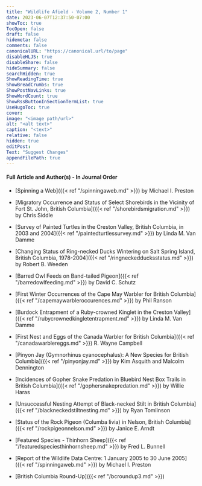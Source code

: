 ```yaml
---
title: "Wildlife Afield - Volume 2, Number 1"
date: 2023-06-07T12:37:50-07:00
showToc: true
TocOpen: false
draft: false
hidemeta: false
comments: false
canonicalURL: "https://canonical.url/to/page"
disableHLJS: true 
disableShare: false
hideSummary: false
searchHidden: true
ShowReadingTime: true
ShowBreadCrumbs: true
ShowPostNavLinks: true
ShowWordCount: true
ShowRssButtonInSectionTermList: true
UseHugoToc: true
cover:
image: "<image path/url>" 
alt: "<alt text>" 
caption: "<text>" 
relative: false
hidden: true
editPost:
Text: "Suggest Changes" 
appendFilePath: true 
---
```


#### Full Article and Author(s) - In Journal Order

- [Spinning a Web]({{< ref "/spinningaweb.md" >}}) by Michael I. Preston

- [Migratory Occurrence and Status of Select Shorebirds in the Vicinity of Fort St. John, British Columbia]({{< ref "/shorebirdsmigration.md" >}}) by Chris Siddle

- [Survey of Painted Turtles in the Creston Valley, British Columbia, in 2003 and 2004]({{< ref "/paintedturtlessurvey.md" >}}) by Linda M. Van Damme

- [Changing Status of Ring-necked Ducks Wintering on Salt Spring Island, British Columbia, 1978-2004]({{< ref "/ringneckedducksstatus.md" >}}) by Robert B. Weeden

- [Barred Owl Feeds on Band-tailed Pigeon]({{< ref "/barredowlfeeding.md" >}}) by David C. Schutz

- [First Winter Occurrences of the Cape May Warbler for British Columbia]({{< ref "/capemaywarbleroccurences.md" >}}) by Phil Ranson

- [Burdock Entrapment of a Ruby-crowned Kinglet in the Creston Valley]({{< ref "/rubycrownedkingletentrapment.md" >}}) by Linda M. Van Damme

- [First Nest and Eggs of the Canada Warbler for British Columbia]({{< ref "/canadawarblereggs.md" >}}) R. Wayne Campbell

- [Pinyon Jay (Gymnorhinus cyanocephalus): A New Species for British Columbia]({{< ref "/pinyonjay.md" >}}) by Kim Asquith and Malcolm Dennington

- [Incidences of Gopher Snake Predation in Bluebird Nest Box Trails in British Columbia]({{< ref "/gophersnakepredation.md" >}}) by Willie Haras

- [Unsuccessful Nesting Attempt of Black-necked Stilt in British Columbia]({{< ref "/blackneckedstiltnesting.md" >}}) by Ryan Tomlinson

- [Status of the Rock Pigeon (Columba livia) in Nelson, British Columbia]({{< ref "/rockpigeonnelson.md" >}}) by Janice E. Arndt

- [Featured Species - Thinhorn Sheep]({{< ref "/featuredspeciesthinhornsheep.md" >}}) by Fred L. Bunnell

- [Report of the Wildlife Data Centre: 1 January 2005 to 30 June 2005]({{< ref "/spinningaweb.md" >}}) by Michael I. Preston

- [British Columbia Round-Up]({{< ref "/bcroundup3.md" >}})
